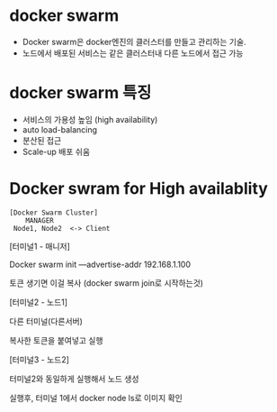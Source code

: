 # docker swarm

* Docker swarm은 docker엔진의 클러스터를 만들고 관리하는 기술.
* 노드에서 배포된 서비스는 같은 클러스터내 다른 노드에서 접근 가능



# docker swarm 특징

* 서비스의 가용성 높임 (high availability)
* auto load-balancing
* 분산된 접근
* Scale-up 배포 쉬움



# Docker swram for High availablity

~~~
[Docker Swarm Cluster]
    MANAGER
 Node1, Node2  <-> Client
~~~



[터미널1 - 매니저]

 Docker swarm init —advertise-addr 192.168.1.100

 토큰 생기면 이걸 복사 (docker swarm join로 시작하는것)



[터미널2 - 노드1]

다른 터미널(다른서버)

복사한 토큰을 붙여넣고 실행



[터미널3 - 노드2]

터미널2와 동일하게 실행해서 노드 생성



실행후, 터미널 1에서 docker node ls로 이미지 확인
